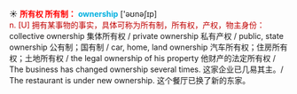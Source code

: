 ☀ <font color="red">**所有权 所有制：**</font>
<font color="sky blue">**ownership**</font> ['əʊnəʃɪp]  
<font color="#c00000">n. [U] 拥有某事物的事实，具体可称为所有制，所有权，产权，物主身份：</font>collective ownership 集体所有权 / private ownership 私有产权 / public, state ownership 公有制；国有制 / car, home, land ownership 汽车所有权；住房所有权；土地所有权 / the legal ownership of his property 他财产的法定所有权 / The business has changed ownership several times. 这家企业已几易其主。/ The restaurant is under new ownership. 这个餐厅已换了新的东家。

